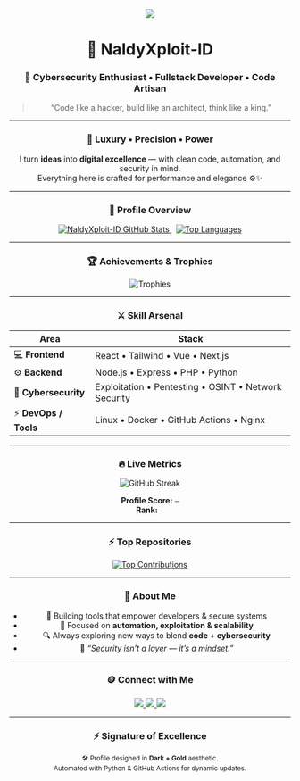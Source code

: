<!--
  GitHub Profile README
  Author : NaldyXploit-ID
  Theme  : Luxury Gold-Black • Super Premium
  Style  : Dark Mode Perfection
-->

<div align="center">

<img src="https://img.shields.io/badge/⚡-WELCOME%20TO%20MY%20KINGDOM-FFD700?style=for-the-badge&labelColor=000000&logo=github" />

# 👑 **NaldyXploit-ID**

### 💎 Cybersecurity Enthusiast • Fullstack Developer • Code Artisan

> “Code like a hacker, build like an architect, think like a king.”

---

### 🌌 **Luxury • Precision • Power**
I turn **ideas** into **digital excellence** — with clean code, automation, and security in mind.  
Everything here is crafted for performance and elegance ⚙️✨

</div>

---

<div align="center">

### 🧭 **Profile Overview**
<a href="https://github.com/NaldyXploit-ID">
  <img src="https://github-readme-stats.vercel.app/api?username=NaldyXploit-ID&show_icons=true&theme=dark&hide_border=true&title_color=FFD700&icon_color=FFD700&text_color=C0C0C0&bg_color=000000" alt="NaldyXploit-ID GitHub Stats" />
</a>
&nbsp;
<a href="https://github.com/NaldyXploit-ID">
  <img src="https://github-readme-stats.vercel.app/api/top-langs/?username=NaldyXploit-ID&layout=compact&theme=dark&hide_border=true&title_color=FFD700&text_color=C0C0C0&bg_color=000000" alt="Top Languages" />
</a>

</div>

---

<div align="center">

### 🏆 **Achievements & Trophies**
<img src="https://github-profile-trophy.vercel.app/?username=NaldyXploit-ID&theme=onedark&no-frame=true&margin-w=10&title=Stars,Followers,Commit,Repositories,PullRequest,Issues,Reviews" alt="Trophies" />

</div>

---

<div align="center">

### ⚔️ **Skill Arsenal**
| Area | Stack |
|------|--------|
| 💻 **Frontend** | React • Tailwind • Vue • Next.js |
| ⚙️ **Backend** | Node.js • Express • PHP • Python |
| 🧠 **Cybersecurity** | Exploitation • Pentesting • OSINT • Network Security |
| ⚡ **DevOps / Tools** | Linux • Docker • GitHub Actions • Nginx |

</div>

---

<div align="center">

### 🔥 **Live Metrics**
<img src="https://github-readme-streak-stats.herokuapp.com/?user=NaldyXploit-ID&theme=dark&hide_border=true&background=000000&ring=FFD700&fire=FFD700&currStreakLabel=FFD700" alt="GitHub Streak" />
  
<!-- Profile Score Section (optional, will be auto-updated if using Action) -->
<!-- START_PROFILE_CARD -->
**Profile Score:** `—`  
**Rank:** `—`
<!-- END_PROFILE_CARD -->

</div>

---

<div align="center">

### ⚡ **Top Repositories**
<a href="https://github.com/NaldyXploit-ID">
  <img src="https://github-contributor-stats.vercel.app/api?username=NaldyXploit-ID&limit=6&theme=dark&combine_all_yearly_contributions=true&hide_border=true&title_color=FFD700&text_color=C0C0C0" alt="Top Contributions" />
</a>

</div>

---

<div align="center">

### 🧠 **About Me**
- 💼 Building tools that empower developers & secure systems  
- 🧩 Focused on **automation, exploitation & scalability**  
- 🔍 Always exploring new ways to blend **code + cybersecurity**  
- 💬 *“Security isn’t a layer — it’s a mindset.”*

</div>

---

<div align="center">

### 🪙 **Connect with Me**

<a href="https://github.com/NaldyXploit-ID">
  <img src="https://img.shields.io/badge/GitHub-NaldyXploit--ID-000000?style=for-the-badge&logo=github&logoColor=FFD700&labelColor=000000&color=FFD700">
</a>
<a href="mailto:naldyxploit.id@gmail.com">
  <img src="https://img.shields.io/badge/Email-naldyxploit.id%40gmail.com-000000?style=for-the-badge&logo=gmail&logoColor=FFD700&labelColor=000000&color=FFD700">
</a>
<a href="https://t.me/NaldyXploitID">
  <img src="https://img.shields.io/badge/Telegram-@NaldyXploitID-000000?style=for-the-badge&logo=telegram&logoColor=FFD700&labelColor=000000&color=FFD700">
</a>

</div>

---

<div align="center">

### ⚡ **Signature of Excellence**
<sub>🛠️ Profile designed in <strong>Dark + Gold</strong> aesthetic.  
Automated with Python & GitHub Actions for dynamic updates.</sub>

</div>
